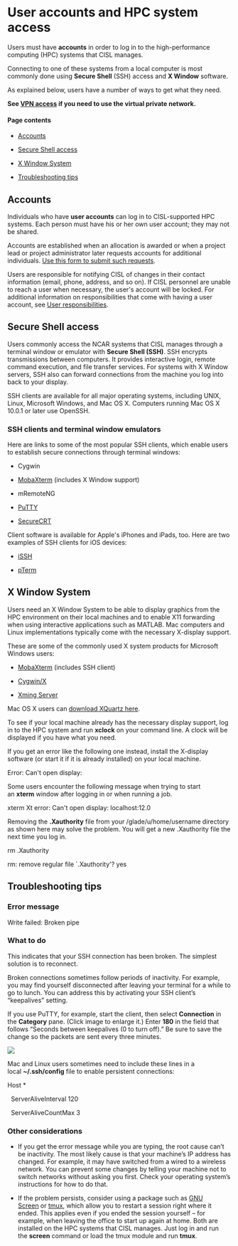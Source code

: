 # User accounts and HPC system access

Users must have **accounts** in order to log in to the high-performance
computing (HPC) systems that CISL manages.

Connecting to one of these systems from a local computer is most
commonly done using **Secure Shell** (SSH) access and **X
Window** software.

As explained below, users have a number of ways to get what they need.

**See [VPN access](file:////display/RC/VPN+access) if you need to use
the virtual private network.**

#### Page contents

- [Accounts](#UseraccountsandHPCsystemaccess-Accounts)

- [Secure Shell access](#UseraccountsandHPCsystemaccess-SecureSh)

- [X Window System](#UseraccountsandHPCsystemaccess-XWindowS)

- [Troubleshooting tips](#UseraccountsandHPCsystemaccess-Troubles)

## Accounts

Individuals who have **user accounts** can log in to CISL-supported HPC
systems. Each person must have his or her own user account; they may not
be shared.

Accounts are established when an allocation is awarded or when a project
lead or project administrator later requests accounts for additional
individuals. [<u>Use this form to submit such
requests</u>](https://ithelp.ucar.edu/plugins/servlet/desk/portal/3/create/20).

Users are responsible for notifying CISL of changes in their contact
information (email, phone, address, and so on). If CISL personnel are
unable to reach a user when necessary, the user's account will be
locked. For additional information on responsibilities that come with
having a user account, see [<u>User
responsibilities</u>](file:////display/RC/User+responsibilities).

## Secure Shell access

Users commonly access the NCAR systems that CISL manages through a
terminal window or emulator with **Secure Shell (SSH)**. SSH encrypts
transmissions between computers. It provides interactive login, remote
command execution, and file transfer services. For systems with X Window
servers, SSH also can forward connections from the machine you log into
back to your display.

SSH clients are available for all major operating systems, including
UNIX, Linux, Microsoft Windows, and Mac OS X. Computers running Mac OS X
10.0.1 or later use OpenSSH.

### SSH clients and terminal window emulators

Here are links to some of the most popular SSH clients, which enable
users to establish secure connections through terminal windows:

- Cygwin

- [MobaXterm](https://mobaxterm.mobatek.net/) (includes X Window
  support)

- mRemoteNG

- [PuTTY](https://www.putty.org/)

- [SecureCRT](https://www.vandyke.com/products/securecrt/)

Client software is available for Apple's iPhones and iPads, too. Here
are two examples of SSH clients for iOS devices:

- [iSSH](https://sourceforge.net/projects/issh/)

- [<u>pTerm</u>](https://pkg.go.dev/github.com/pterm/pterm)

## X Window System

Users need an X Window System to be able to display graphics from the
HPC environment on their local machines and to enable X11 forwarding
when using interactive applications such as MATLAB. Mac computers and
Linux implementations typically come with the necessary X-display
support.

These are some of the commonly used X system products for Microsoft
Windows users:

- [MobaXterm](https://mobaxterm.mobatek.net/) (includes SSH client)

- [Cygwin/X](http://x.cygwin.com/)

- [Xming Server](https://sourceforge.net/projects/xming/)

Mac OS X users can [download XQuartz here](https://www.xquartz.org/).

To see if your local machine already has the necessary display support,
log in to the HPC system and run **xclock** on your command line. A
clock will be displayed if you have what you need.

If you get an error like the following one instead, install the
X-display software (or start it if it is already installed) on your
local machine.

Error: Can't open display:

Some users encounter the following message when trying to start
an **xterm** window after logging in or when running a job.

xterm Xt error: Can't open display: localhost:12.0

Removing the **.Xauthority** file from your /glade/u/home/username
directory as shown here may solve the problem. You will get a new
.Xauthority file the next time you log in.

rm .Xauthority

rm: remove regular file \`.Xauthority'? yes

## Troubleshooting tips

### Error message

Write failed: Broken pipe

### **What to do**

This indicates that your SSH connection has been broken. The simplest
solution is to reconnect.

Broken connections sometimes follow periods of inactivity. For example,
you may find yourself disconnected after leaving your terminal for a
while to go to lunch. You can address this by activating your SSH
client’s “keepalives” setting.

If you use PuTTY, for example, start the client, then
select **Connection** in the **Category** pane. (Click image to enlarge
it.) Enter **180** in the field that follows “Seconds between keepalives
(0 to turn off).” Be sure to save the change so the packets are sent
every three minutes.

![](media/image1.png)

Mac and Linux users sometimes need to include these lines in a
local **~/.ssh/config** file to enable persistent connections:

Host \*

  ServerAliveInterval 120

  ServerAliveCountMax 3

### Other considerations

- If you get the error message while you are typing, the root cause
  can’t be inactivity. The most likely cause is that your machine’s IP
  address has changed. For example, it may have switched from a wired to
  a wireless network. You can prevent some changes by telling your
  machine not to switch networks without asking you first. Check your
  operating system’s instructions for how to do that.

- If the problem persists, consider using a package such as [GNU
  Screen](https://www.gnu.org/software/screen/) or [tmux](http://tmux.github.io/),
  which allow you to restart a session right where it ended. This
  applies even if you ended the session yourself – for example, when
  leaving the office to start up again at home. Both are installed on
  the HPC systems that CISL manages. Just log in and run
  the **screen** command or load the tmux module and run **tmux**.
